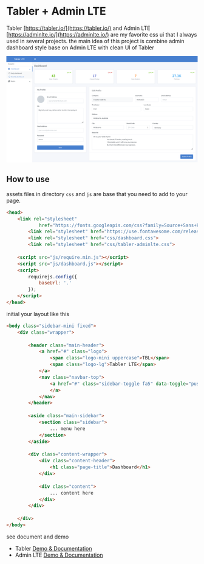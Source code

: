 # Tabler + Admin LTE

Tabler [https://tabler.io/](https://tabler.io/) and Admin LTE [https://adminlte.io/](https://adminlte.io/) are my favorite css ui that I always used in several projects. the main idea of this project is combine admin dashboard style base on Admin LTE with clean UI of Tabler

![Tabler + Admin LTE Screenshot](https://raw.githubusercontent.com/zupaazhai/tabler-adminlte/master/screenshot.png)

## How to use

assets files in directory `css` and `js` are base that you need to add to your page.

```html
<head>
    <link rel="stylesheet"
            href="https://fonts.googleapis.com/css?family=Source+Sans+Pro:300,400,600,700,300italic,400italic,600italic">
        <link rel="stylesheet" href="https://use.fontawesome.com/releases/v5.8.1/css/all.css">
        <link rel="stylesheet" href="css/dashboard.css">
        <link rel="stylesheet" href="css/tabler-adminlte.css">

    <script src="js/require.min.js"></script>
	<script src="js/dashboard.js"></script>
	<script>
		requirejs.config({
			baseUrl: '.'
		});
	</script>
</head>
```

initial your layout like this

```html
<body class="sidebar-mini fixed">
	<div class="wrapper">

		<header class="main-header">
			<a href="#" class="logo">
				<span class="logo-mini uppercase">TBL</span>
				<span class="logo-lg">Tabler LTE</span>
			</a>
			<nav class="navbar-top">
				<a href="#" class="sidebar-toggle fa5" data-toggle="push-menu" role="button">
				</a>
			</nav>
        </header>

        <aside class="main-sidebar">
			<section class="sidebar">
                ... menu here
            </section>
        </aside>

        <div class="content-wrapper">
			<div class="content-header">
				<h1 class="page-title">Dashboard</h1>
			</div>

			<div class="content">
                ... content here
            </div>
        </div>

    </div>
</body>
```

see document and demo
- Tabler [Demo & Documentation](https://preview.tabler.io/)
- Admin LTE [Demo & Documentation](https://adminlte.io/themes/AdminLTE/index2.html)
